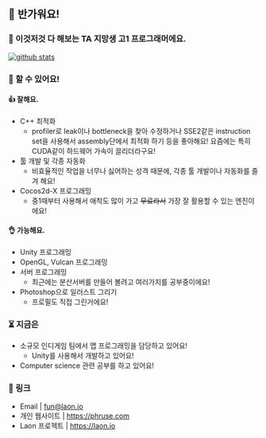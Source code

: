 ## 👋 반가워요!
### 🥳 이것저것 다 해보는 TA 지망생 고1 프로그래머에요.
[![github stats](https://github-readme-stats.vercel.app/api?username=phruse)](https://github.com/anuraghazra/github-readme-stats)
### 🔨 할 수 있어요!
#### 👍 잘해요.
- C++ 최적화
    - profiler로 leak이나 bottleneck을 찾아 수정하거나 SSE2같은 instruction set을 사용해서 assembly단에서 최적화 하기 등을 좋아해요! 요즘에는 특히 CUDA같이 하드웨어 가속이 끌리더라구요!
- 툴 개발 및 각종 자동화
    - 비효율적인 작업을 너무나 싫어하는 성격 때문에, 각종 툴 개발이나 자동화를 즐겨 해요!
- Cocos2d-X 프로그래밍
    - 중1때부터 사용해서 애착도 많이 가고 ~~무료라서~~ 가장 잘 활용할 수 있는 엔진이에요!
#### 👌 가능해요.
- Unity 프로그래밍
- OpenGL, Vulcan 프로그래밍
- 서버 프로그래밍
    - 최근에는 분산서버를 만들어 볼려고 여러가지를 공부중이에요!
- Photoshop으로 일러스트 그리기
    - 프로필도 직접 그린거에요!

### ⏳ 지금은
- 소규모 인디게임 팀에서 맵 프로그래밍을 담당하고 있어요!
    - Unity를 사용해서 개발하고 있어요! 
- Computer science 관련 공부를 하고 있어요!

### 🔗 링크
- Email | fun@laon.io
- 개인 웹사이트 | https://phruse.com
- Laon 프로젝트 | https://laon.io

